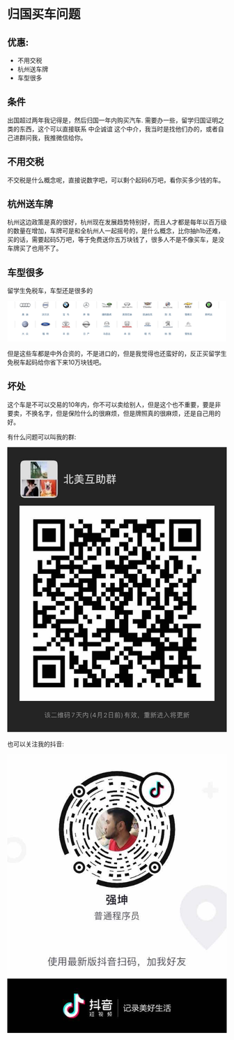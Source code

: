 # 归国买车问题

## 优惠:

 - 不用交税
 - 杭州送车牌
 - 车型很多

## 条件

出国超过两年我记得是，然后归国一年内购买汽车.
需要办一些，留学归国证明之类的东西，这个可以直接联系 中企诚谊 这个中介，我当时是找他们办的，或者自己进群问我，我推微信给你。

## 不用交税

不交税是什么概念呢，直接说数字吧，可以剩个起码6万吧，看你买多少钱的车。

## 杭州送车牌

杭州这边政策是真的很好，杭州现在发展趋势特别好，而且人才都是每年以百万级的数量在增加，车牌可是和全杭州人一起摇号的，是什么概念，比你抽h1b还难，买的话，需要起码5万吧，等于免费送你五万块钱了，很多人不是不像买车，是没车牌买了也用不了。

## 车型很多

留学生免税车，车型还是很多的

![车型](/image/car.png)

但是这些车都是中外合资的，不是进口的，但是我觉得也还蛮好的，反正买留学生免税车起码给你省下来10万块钱吧。

## 坏处

这个车是不可以交易的10年内，你不可以卖给别人，但是这个也不重要，要是非要卖，不换名字，但是保险什么的很麻烦，但是牌照真的很麻烦，还是自己用的好。

有什么问题可以叫我的群:

![群](/image/81585231946_.pic.jpg)

也可以关注我的抖音:

![抖音](/image/101585232199_.pic.jpg)